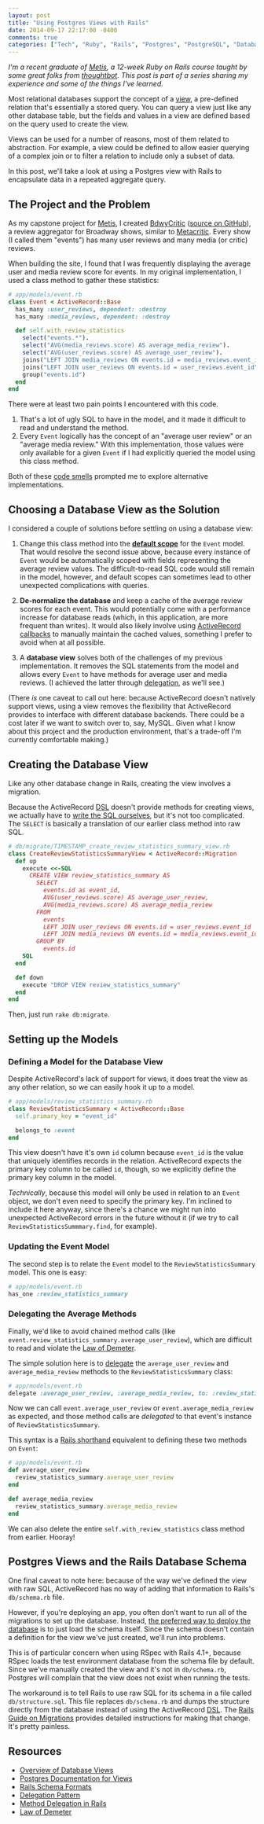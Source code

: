 ```yaml
---
layout: post
title: "Using Postgres Views with Rails"
date: 2014-09-17 22:17:00 -0400
comments: true
categories: ["Tech", "Ruby", "Rails", "Postgres", "PostgreSQL", "Database", "SQL", "View"]
---
```


*I'm a recent graduate of [Metis], a 12-week Ruby on Rails course taught by some great folks from [thoughtbot]. This post is part of a series sharing my experience and some of the things I've learned.*

Most relational databases support the concept of a [view][view wikipedia], a pre-defined relation that's essentially a stored query. You can query a view just like any other database table, but the fields and values in a view are defined based on the query used to create the view.

Views can be used for a number of reasons, most of them related to abstraction. For example, a view could be defined to allow easier querying of a complex join or to filter a relation to include only a subset of data.

In this post, we'll take a look at using a Postgres view with Rails to encapsulate data in a repeated aggregate query.

<!-- More -->

## The Project and the Problem

As my capstone project for [Metis], I created [BdwyCritic] ([source on GitHub]), a review aggregator for Broadway shows, similar to [Metacritic]. Every show (I called them "events") has many user reviews and many media (or critic) reviews.

When building the site, I found that I was frequently displaying the average user and media review score for events. In my original implementation, I used a class method to gather these statistics:

```ruby
# app/models/event.rb
class Event < ActiveRecord::Base
  has_many :user_reviews, dependent: :destroy
  has_many :media_reviews, dependent: :destroy

  def self.with_review_statistics
    select("events.*").
    select("AVG(media_reviews.score) AS average_media_review").
    select("AVG(user_reviews.score) AS average_user_review").
    joins("LEFT JOIN media_reviews ON events.id = media_reviews.event_id").
    joins("LEFT JOIN user_reviews ON events.id = user_reviews.event_id").
    group("events.id")
  end
end
```

There were at least two pain points I encountered with this code.

1. That's a lot of ugly SQL to have in the model, and it made it difficult to read and understand the method.
2. Every `Event` logically has the concept of an "average user review" or an "average media review." With this implementation, those values were only available for a given `Event` if I had explicitly queried the model using this class method.

Both of these [code smells] prompted me to explore alternative implementations.

## Choosing a Database View as the Solution

I considered a couple of solutions before settling on using a database view:

1. Change this class method into the **[default scope]** for the `Event` model. That would resolve the second issue above, because every instance of `Event` would be automatically scoped with fields representing the average review values. The difficult-to-read SQL code would still remain in the model, however, and default scopes can sometimes lead to other unexpected complications with queries.

2. **De-normalize the database** and keep a cache of the average review scores for each event. This would potentially come with a performance increase for database reads (which, in this application, are more frequent than writes). It would also likely involve using [ActiveRecord callbacks] to manually maintain the cached values, something I prefer to avoid when at all possible.

3. A **database view** solves both of the challenges of my previous implementation. It removes the SQL statements from the model and allows every `Event` to have methods for average user and media reviews. (I achieved the latter through [delegation], as we'll see.)

(There *is* one caveat to call out here: because ActiveRecord doesn't natively support views, using a view removes the flexibility that ActiveRecord provides to interface with different database backends. There could be a cost later if we want to switch over to, say, MySQL. Given what I know about this project and the production environment, that's a trade-off I'm currently comfortable making.)

## Creating the Database View

Like any other database change in Rails, creating the view involves a migration.

Because the ActiveRecord [DSL] doesn't provide methods for creating views, we actually have to [write the SQL ourselves][Postgres Create View], but it's not too complicated. The `SELECT` is basically a translation of our earlier class method into raw SQL.

```ruby
# db/migrate/TIMESTAMP_create_review_statistics_summary_view.rb
class CreateReviewStatisticsSummaryView < ActiveRecord::Migration
  def up
    execute <<-SQL
      CREATE VIEW review_statistics_summary AS
        SELECT
          events.id as event_id,
          AVG(user_reviews.score) AS average_user_review,
          AVG(media_reviews.score) AS average_media_review
        FROM
          events
          LEFT JOIN user_reviews ON events.id = user_reviews.event_id
          LEFT JOIN media_reviews ON events.id = media_reviews.event_id
        GROUP BY
          events.id
    SQL
  end

  def down
    execute "DROP VIEW review_statistics_summary"
  end
end
```

Then, just run `rake db:migrate`.

## Setting up the Models

### Defining a Model for the Database View

Despite ActiveRecord's lack of support for views, it does treat the view as any other relation, so we can easily hook it up to a model.

```ruby
# app/models/review_statistics_summary.rb
class ReviewStatisticsSummary < ActiveRecord::Base
  self.primary_key = "event_id"

  belongs_to :event
end
```

This view doesn't have it's own `id` column because `event_id` is the value that uniquely identifies records in the relation. ActiveRecord expects the primary key column to be called `id`, though, so we explicitly define the primary key column in the model. 

*Technically*, because this model will only be used in relation to an `Event` object, we don't even need to specify the primary key. I'm inclined to include it here anyway, since there's a chance we might run into unexpected ActiveRecord errors in the future without it (if we try to call `ReviewStatisticsSummmary.find`, for example).

### Updating the Event Model

The second step is to relate the `Event` model to the `ReviewStatisticsSummary` model. This one is easy:

```ruby
# app/models/event.rb
has_one :review_statistics_summary
```

### Delegating the Average Methods

Finally, we'd like to avoid chained method calls (like `event.review_statistics_summary.average_user_review`), which are difficult to read and violate the [Law of Demeter].

The simple solution here is to [delegate] the `average_user_review` and `average_media_review` methods to the `ReviewStatisticsSummary` class:

```ruby
# app/models/event.rb
delegate :average_user_review, :average_media_review, to: :review_statistics_summary
```

Now we can call `event.average_user_review` or `event.average_media_review` as expected, and those method calls are *delegated* to that event's instance of `ReviewStatisticsSummary`.

This syntax is a [Rails shorthand][delegate] equivalent to defining these two methods on `Event`:

```ruby
# app/models/event.rb
def average_user_review
  review_statistics_summary.average_user_review
end

def average_media_review
  review_statistics_summary.average_media_review
end
```

We can also delete the entire `self.with_review_statistics` class method from earlier. Hooray!

## Postgres Views and the Rails Database Schema

One final caveat to note here: because of the way we've defined the view with raw SQL, ActiveRecord has no way of adding that information to Rails's `db/schema.rb` file.

However, if you're deploying an app, you often don't want to run all of the migrations to set up the database. Instead, [the preferred way to deploy the database][Rails Migrations Guide 1] is to just load the schema itself. Since the schema doesn't contain a definition for the view we've just created, we'll run into problems.

This is of particular concern when using RSpec with Rails 4.1+, because RSpec loads the test environment database from the schema file by default. Since we've manually created the view and it's not in `db/schema.rb`, Postgres will complain that the view does not exist when running the tests.

The workaround is to tell Rails to use raw SQL for its schema in a file called `db/structure.sql`. This file replaces `db/schema.rb` and dumps the structure directly from the database instead of using the ActiveRecord [DSL]. The [Rails Guide on Migrations][Rails Migrations Guide 2] provides detailed instructions for making that change. It's pretty painless.

## Resources

* [Overview of Database Views][view wikipedia]
* [Postgres Documentation for Views][Postgres Create View]
* [Rails Schema Formats][Rails Migrations Guide 1]
* [Delegation Pattern][delegation]
* [Method Delegation in Rails][delegate]
* [Law of Demeter]

[ActiveRecord callbacks]: http://guides.rubyonrails.org/active_record_callbacks.html
[BdwyCritic]: http://bdwycritic.com
[code smells]: http://en.wikipedia.org/wiki/Code_smell
[delegate]: http://guides.rubyonrails.org/active_support_core_extensions.html#method-delegation
[delegation]: http://en.wikipedia.org/wiki/Delegation_pattern
[default scope]: http://guides.rubyonrails.org/active_record_querying.html#applying-a-default-scope
[DSL]: http://en.wikipedia.org/wiki/Domain-specific_language
[Law of Demeter]: http://c2.com/cgi/wiki?LawOfDemeter
[Metacritic]: http://www.metacritic.com
[Metis]: http://www.thisismetis.com
[Postgres Create View]: http://www.postgresql.org/docs/9.3/static/sql-createview.html
[Rails Migrations Guide 1]: http://guides.rubyonrails.org/migrations.html#schema-dumping-and-you
[Rails Migrations Guide 2]: http://guides.rubyonrails.org/migrations.html#types-of-schema-dumps
[source on GitHub]: https://github.com/reshleman/bdwycritic
[thoughtbot]: http://www.thoughtbot.com
[view wikipedia]: http://en.wikipedia.org/wiki/View_%28SQL%29
